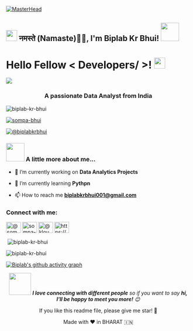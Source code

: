 
[![MasterHead](https://mir-s3-cdn-cf.behance.net/project_modules/fs/54b6c068097599.5b50bca476b9b.gif)](https://zedoman.github.io/Portfolio/)
<h2><img src="https://emojis.slackmojis.com/emojis/images/1531849430/4246/blob-sunglasses.gif?1531849430" width="30"/> नमस्ते (Namaste)🙏🏻, I'm Biplab Kr Bhui! <img src="https://media.giphy.com/media/12oufCB0MyZ1Go/giphy.gif" width="50"></h2>


<h1> Hello Fellow < Developers/ >! <img src = "https://raw.githubusercontent.com/MartinHeinz/MartinHeinz/master/wave.gif" width = 30px> </h1>
<p align='center'>
</p>

<p>
  <a href="https://github.com/DenverCoder1/readme-typing-svg"><img src="https://readme-typing-svg.herokuapp.com?&font=IBM+Plex+Sans&color=abcdef&size=20&lines=Welcome+to+my+GitHub+Profile!;+I'm+a+Data+Analyst!" /></a>
</p>

<h3 align="center">A passionate Data Analyst from India</h3>

<p align="left"> <img src="https://komarev.com/ghpvc/?username=biplab-kr-bhui&label=Profile%20views&color=0e75b6&style=flat" alt="biplab-kr-bhui" /> </p>

<p align="left"> <a href="https://github.com/ryo-ma/github-profile-trophy"><img src="https://github-profile-trophy.vercel.app/?username=biplab-kr-bhui" alt="sompa-bhui" /></a> </p>

<p align="left"> <a href="https://twitter.com/@biplabkrbhui" target="blank"><img src="https://img.shields.io/twitter/follow/@sompabhui?logo=twitter&style=for-the-badge" alt="@biplabkrbhui" /></a> </p>

### <img src="https://media.giphy.com/media/VgCDAzcKvsR6OM0uWg/giphy.gif" width="50"> A little more about me... 

- 🔭 I’m currently working on **Data Analytics Projects**

- 🌱 I’m currently learning **Pythpn**

- 📫 How to reach me **biplabkrbhui001@gmail.com**

<h3 align="left">Connect with me:</h3>
<p align="left">
<a href="https://twitter.com/@sompabhui" target="blank"><img align="center" src="https://raw.githubusercontent.com/rahuldkjain/github-profile-readme-generator/master/src/images/icons/Social/twitter.svg" alt="@sompabhui" height="30" width="40" /></a>
<a href="https://linkedin.com/in/sompa-bhui-406b232b6" target="blank"><img align="center" src="https://raw.githubusercontent.com/rahuldkjain/github-profile-readme-generator/master/src/images/icons/Social/linked-in-alt.svg" alt="sompa-bhui-406b232b6" height="30" width="40" /></a>
<a href="https://www.youtube.com/c/@kloud_techy" target="blank"><img align="center" src="https://raw.githubusercontent.com/rahuldkjain/github-profile-readme-generator/master/src/images/icons/Social/youtube.svg" alt="@kloud_techy" height="30" width="40" /></a>
<a href="https://discord.gg/https://discord.com/channels/1151306789405589615/1151760196041981982" target="blank"><img align="center" src="https://raw.githubusercontent.com/rahuldkjain/github-profile-readme-generator/master/src/images/icons/Social/discord.svg" alt="https://discord.com/channels/1151306789405589615/1151760196041981982" height="30" width="40" /></a>
</p>


<p>&nbsp;<img align="center" src="https://github-readme-stats.vercel.app/api?username=biplab-kr-bhui&show_icons=true&locale=en" alt="biplab-kr-bhui" /></p>

<p><img align="center" src="https://github-readme-streak-stats.herokuapp.com/?user=biplab-kr-bhui&" alt="biplab-kr-bhui" /></p>


<a href="https://github.com/Biplab-Kr-Bhui"></a>
    [![Biplab's github activity graph](https://github-readme-activity-graph.vercel.app/graph?username=Biplab-Kr-Bhui&bg_color=1a1b27&color=38bdae&line=bf91f3&point=70a5fd&area=true&hide_border=true)](https://github.com/Biplab-Kr-Bhui/github-readme-activity-graph)



<p align="center"><img src="https://media.giphy.com/media/LnQjpWaON8nhr21vNW/giphy.gif" width="60"> <em><b>I love connecting with different people</b> so if you want to say <b>hi, I'll be happy to meet you more!</b> 😊</em></p>

<p align="center"> If you like this readme file, please give me star! 🌟</p>
<p align="center">Made with ❤️ in BHARAT 🇮🇳</p>
